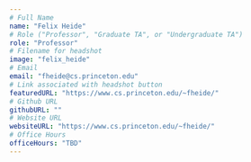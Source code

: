 ```yaml
---
# Full Name
name: "Felix Heide"
# Role ("Professor", "Graduate TA", or "Undergraduate TA")
role: "Professor"
# Filename for headshot
image: "felix_heide"
# Email
email: "fheide@cs.princeton.edu"
# Link associated with headshot button
featuredURL: "https://www.cs.princeton.edu/~fheide/"
# Github URL
githubURL: ""
# Website URL
websiteURL: "https://www.cs.princeton.edu/~fheide/"
# Office Hours
officeHours: "TBD"
---
```

